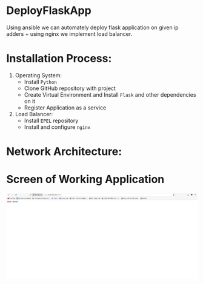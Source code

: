 # DeployFlaskApp

Using ansible we can automately deploy flask application on given ip adders + using nginx we implement load balancer.

# Installation Process:
1. Operating System:
    - Install `Python`
    - Clone GitHub repository with project
    - Create Virtual Environment and Install `Flask` and other dependencies on it
    - Register Application as a service
2. Load Balancer:
    - Install `EPEL` repository
    - Install and configure `nginx`

# Network Architecture:


# Screen of Working Application
![](./application.png)
